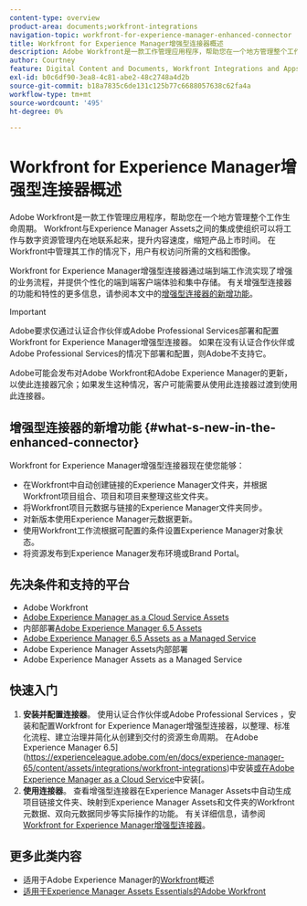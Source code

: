 ```yaml
---
content-type: overview
product-area: documents;workfront-integrations
navigation-topic: workfront-for-experience-manager-enhanced-connector
title: Workfront for Experience Manager增强型连接器概述
description: Adobe Workfront是一款工作管理应用程序，帮助您在一个地方管理整个工作生命周期。 Workfront与Experience Manager Assets之间的集成使组织可以将工作与数字资源管理内在地联系起来，提升内容速度，缩短产品上市时间。 在Workfront中管理其工作的情况下，用户有权访问所需的文档和图像。
author: Courtney
feature: Digital Content and Documents, Workfront Integrations and Apps
exl-id: b0c6df90-3ea8-4c81-abe2-48c2748a4d2b
source-git-commit: b18a7835c6de131c125b77c6688057638c62fa4a
workflow-type: tm+mt
source-wordcount: '495'
ht-degree: 0%

---
```


# Workfront for Experience Manager增强型连接器概述

<!-- Audited: 01/2024 -->

Adobe Workfront是一款工作管理应用程序，帮助您在一个地方管理整个工作生命周期。 Workfront与Experience Manager Assets之间的集成使组织可以将工作与数字资源管理内在地联系起来，提升内容速度，缩短产品上市时间。 在Workfront中管理其工作的情况下，用户有权访问所需的文档和图像。

Workfront for Experience Manager增强型连接器通过端到端工作流实现了增强的业务流程，并提供个性化的端到端客户端体验和集中存储。 有关增强型连接器的功能和特性的更多信息，请参阅本文中的[增强型连接器的新增功能](#what-s-new-in-the-enhanced-connector)。

>[!IMPORTANT]
>
>Adobe要求仅通过认证合作伙伴或Adobe Professional Services部署和配置Workfront for Experience Manager增强型连接器。 如果在没有认证合作伙伴或Adobe Professional Services的情况下部署和配置，则Adobe不支持它。
>
>Adobe可能会发布对Adobe Workfront和Adobe Experience Manager的更新，以使此连接器冗余；如果发生这种情况，客户可能需要从使用此连接器过渡到使用此连接器。

## 增强型连接器的新增功能 {#what-s-new-in-the-enhanced-connector}

Workfront for Experience Manager增强型连接器现在使您能够：

* 在Workfront中自动创建链接的Experience Manager文件夹，并根据Workfront项目组合、项目和项目来整理这些文件夹。
* 将Workfront项目元数据与链接的Experience Manager文件夹同步。
* 对新版本使用Experience Manager元数据更新。
* 使用Workfront工作流根据可配置的条件设置Experience Manager对象状态。
* 将资源发布到Experience Manager发布环境或Brand Portal。

## 先决条件和支持的平台

* Adobe Workfront
* [Adobe Experience Manager as a Cloud Service Assets](https://helpx.adobe.com/legal/product-descriptions/adobe-experience-manager-cloud-service.html)
* 内部部署[Adobe Experience Manager 6.5 Assets](https://helpx.adobe.com/legal/product-descriptions/adobe-experience-manager-on-premise.html)
* [Adobe Experience Manager 6.5 Assets as a Managed Service](https://helpx.adobe.com/legal/product-descriptions/adobe-experience-manager-managed-services.html)
* Adobe Experience Manager Assets内部部署
* Adobe Experience Manager Assets as a Managed Service

## 快速入门

1. **安装并配置连接器**。 使用认证合作伙伴或Adobe Professional Services ，安装和配置Workfront for Experience Manager增强型连接器，以整理、标准化流程、建立治理并简化从创建到交付的资源生命周期。 在Adobe Experience Manager 6.5](https://experienceleague.adobe.com/en/docs/experience-manager-65/content/assets/integrations/workfront-integrations)中安装[或在Adobe Experience Manager as a Cloud Service](https://experienceleague.adobe.com/en/docs/experience-manager-cloud-service/content/assets/integrations/workfront-connector-install)中安装[。
1. **使用连接器**。 查看增强型连接器在Experience Manager Assets中自动生成项目链接文件夹、映射到Experience Manager Assets和文件夹的Workfront元数据、双向元数据同步等实际操作的功能。 有关详细信息，请参阅[Workfront for Experience Manager增强型连接器](../../../documents/workfront-and-experience-manager-integrations/workfront-for-experience-manager-enhanced-connector/workfront-for-aem-enhanced-connector.md)。

## 更多此类内容

* 适用于Adobe Experience Manager的[Workfront](https://business.adobe.com/products/workfront/aem-integration.html)概述
* [适用于Experience Manager Assets Essentials的Adobe Workfront](../../../documents/adobe-workfront-for-experience-manager-assets-essentials/workfront-for-aem-asset-essentials.md)
